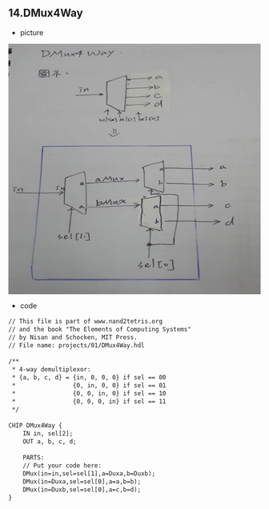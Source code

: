 ## 14.DMux4Way
* picture
<img src="picture/DMux4Way.jpg" width="600" height="500"  align=center />

* code
```
// This file is part of www.nand2tetris.org
// and the book "The Elements of Computing Systems"
// by Nisan and Schocken, MIT Press.
// File name: projects/01/DMux4Way.hdl

/**
 * 4-way demultiplexor:
 * {a, b, c, d} = {in, 0, 0, 0} if sel == 00
 *                {0, in, 0, 0} if sel == 01
 *                {0, 0, in, 0} if sel == 10
 *                {0, 0, 0, in} if sel == 11
 */

CHIP DMux4Way {
    IN in, sel[2];
    OUT a, b, c, d;

    PARTS:
    // Put your code here:
    DMux(in=in,sel=sel[1],a=Duxa,b=Duxb);
    DMux(in=Duxa,sel=sel[0],a=a,b=b);
    DMux(in=Duxb,sel=sel[0],a=c,b=d);
} 
```